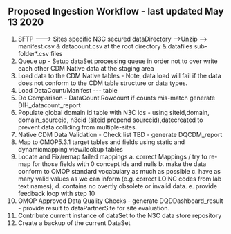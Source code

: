 ## Proposed Ingestion Workflow - last updated May 13 2020

1. SFTP ---> Sites specific N3C secured dataDirectory -->Unzip --> manifest.csv & datacount.csv at the root directory & datafiles sub-folder\*.csv files
2. Queue up - Setup dataSet processing queue in order not to over write each other CDM Native data at the staging area
3. Load data to the CDM Native tables - Note, data load will fail if the data does not conform to the CDM table structure or data types.
4. Load DataCount/Manifest --- table
5. Do Comparison - DataCount.Rowcount if counts mis-match generate DIH_datacount_report
6. Populate global domain id table with N3C ids - using siteid,domain, domain_sourceid, n3cid (siteid prepend sourceid),datecreated to prevent data colliding from multiple-sites.
7. Native CDM Data Validation - Check list TBD - generate DQCDM_report
8. Map to OMOP5.3.1 target tables and fields using static and dynamicmapping view/lookup tables
9. Locate and Fix/remap failed mappings
    a. correct Mappings / try to re-map for those fields with 0 concept ids and nulls
    b. make the data conform to OMOP standard vocabulary as much as possible
    c. have as many valid values as we can inform (e.g. correct LOINC codes from lab text names);
    d. contains no overtly obsolete or invalid data.
    e. provide feedback loop with step 10  
10. OMOP Approved Data Quality Checks - generate DQDDashboard_result - provide result to dataPartnerSite for site evaluation.
11. Contribute current instance of dataSet to the N3C data store repository
12. Create a backup of the current DataSet
